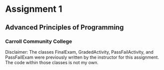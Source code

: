 # Assignment 1
## Advanced Principles of Programming
### Carroll Community College

Disclaimer: The classes FinalExam, GradedActivity, PassFailActivity, and PassFailExam were previously written by the instructor for this assignment. The code within those classes is not my own.
